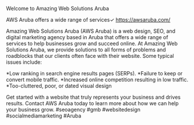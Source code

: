 Welcome to Amazing Web Solutions Aruba

AWS Aruba offers a wide range of services✓
https://awsaruba.com/

Amazing Web Solutions Aruba (AWS Aruba) is a web design, SEO, and digital marketing agency based in Aruba that offers a wide range of services to help businesses grow and succeed online. At Amazing Web Solutions Aruba, we provide solutions to all forms of problems and roadblocks that our clients often face with their website. Some typical issues include:

*Low ranking in  search engine results pages (SERPs).
*Failure to keep or convert mobile traffic.
*Increased online competition resulting in low traffic.
*Too-cluttered, poor, or dated visual design

Get started with a website that truly represents your business and drives results. Contact AWS Aruba today to learn more about how we can help your business grow.
#seoagency #gmb #websitedesign #socialmediamarketing #Aruba 
